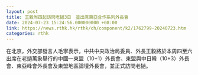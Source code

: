 ```yaml
---
layout: post
title: 王毅周四起訪問老撾3日　並出席東亞合作系列外長會
date: 2024-07-23 15:24:56.000000000 +08:00
link: https://news.rthk.hk/rthk/ch/component/k2/1762799-20240723.htm
categories: rthk
---
```


在北京，外交部發言人毛寧表示，中共中央政治局委員、外長王毅將於本周四至六出席在老撾萬象舉行的中國—東盟（10+1）外長會、東盟與中日韓（10+3）外長會、東亞峰會外長會及東盟地區論壇外長會，並正式訪問老撾。
